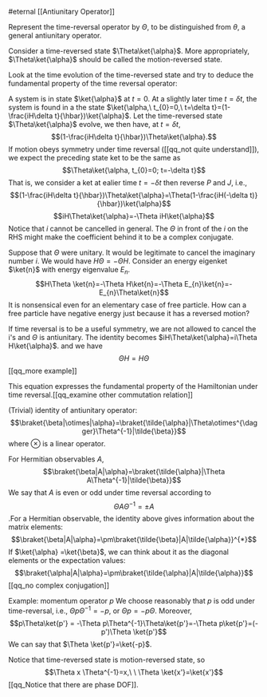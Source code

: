 #eternal [[Antiunitary Operator]]

Represent the time-reversal operator by $\Theta$, to be distinguished from $\theta$, a general antiunitary operator.

Consider a time-reversed state $\Theta\ket{\alpha}$. More appropriately, $\Theta\ket{\alpha}$ should be called the motion-reversed state.

Look at the time evolution of the time-reversed state and try to deduce the fundamental property of the time reversal operator:

A system is in state $\ket{\alpha}$ at $t=0$. At a slightly later time $t=\delta t$, the system is found in a the state $\ket{\alpha,\ t_{0}=0,\ t=\delta t}=(1-\frac{iH\delta t}{\hbar})\ket{\alpha}$. Let the time-reversed state $\Theta\ket{\alpha}$ evolve, we then have, at $t=\delta t$, $$(1-\frac{iH\delta t}{\hbar})\Theta\ket{\alpha}.$$
If motion obeys symmetry under time reversal ([[qq_not quite understand]]), we expect the preceding state ket to be the same as $$\Theta\ket{\alpha, t_{0}=0; t=-\delta t}$$ That is, we consider a ket at ealier time $t=-\delta t$ then reverse $P$ and $J$, i.e., $$(1-\frac{iH\delta t}{\hbar})\Theta\ket{\alpha}=\Theta(1-\frac{iH(-\delta t)}{\hbar})\ket{\alpha}$$$$iH\Theta\ket{\alpha}=-\Theta iH\ket{\alpha}$$
Notice that $i$ cannot be cancelled in general. The $\Theta$ in front of the $i$ on the RHS might make the coefficient behind it to be a complex conjugate.

Suppose that $\Theta$ were unitary. It would be legitimate to cancel the imaginary number $i$. We would have $H\Theta=-\Theta H$. Consider an energy eigenket $\ket{n}$ with energy eigenvalue $E_{n}$.  $$H\Theta \ket{n}=-\Theta H\ket{n}=-\Theta E_{n}\ket{n}=-E_{n}\Theta\ket{n}$$It is nonsensical even for an elementary case of free particle. How can a free particle have negative energy just because it has a reversed motion? 

If time reversal is to be a useful symmetry, we are not allowed to cancel the i's and $\Theta$ is antiunitary. The identity becomes  $iH\Theta\ket{\alpha}=i\Theta H\ket{\alpha}$. and we have $$\Theta H = H\Theta$$
[[qq_more example]] 

This equation expresses the fundamental property of the Hamiltonian under time reversal.[[qq_examine other commutation relation]]

(Trivial) identity of antiunitary operator: $$\braket{\beta|\otimes|\alpha}=\braket{\tilde{\alpha}|\Theta\otimes^{\dagger}\Theta^{-1}|\tilde{\beta}}$$ where $\otimes$ is a linear operator.

For Hermitian observables $A$, $$\braket{\beta|A|\alpha}=\braket{\tilde{\alpha}|\Theta A\Theta^{-1}|\tilde{\beta}}$$
We say that $A$ is even or odd under time reversal according to $$\Theta A \Theta^{-1}= \pm A$$.For a Hermitian observable, the identity above gives information about the matrix elements: $$\braket{\beta|A|\alpha}=\pm\braket{\tilde{\beta}|A|\tilde{\alpha}}^{*}$$If $\ket{\alpha} =\ket{\beta}$, we can think about it as the diagonal elements or the expectation values: $$\braket{\alpha|A|\alpha}=\pm\braket{\tilde{\alpha}|A|\tilde{\alpha}}$$ [[qq_no complex conjugation]]

Example: momentum operator $p$
We choose reasonably that $p$ is odd under time-reversal, i.e., $\Theta p\Theta^{-1}=-p$, or $\Theta p = -p\Theta$. Moreover, $$p\Theta\ket{p'} = -\Theta p\Theta^{-1}\Theta\ket{p'}=-\Theta p\ket{p'}=(-p')\Theta \ket{p'}$$ We can say that $\Theta \ket{p'}=\ket{-p}$. 

Notice that time-reversed state is motion-reversed state, so $$\Theta x \Theta^{-1}=x,\ \ \Theta \ket{x'}=\ket{x'}$$
[[qq_Notice that there are phase DOF]].

